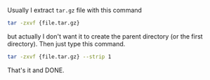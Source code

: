 Usually I extract `tar.gz` file with this command

```bash
tar -zxvf {file.tar.gz}
```

but actually I don't want it to create the parent directory (or the first directory). Then just type this command.

```bash
tar -zxvf {file.tar.gz} --strip 1
```

That's it and DONE.

